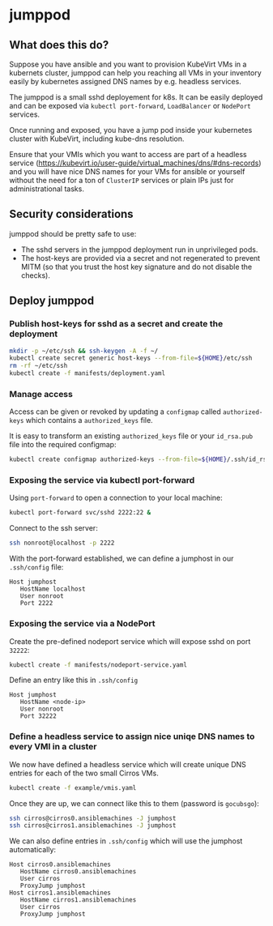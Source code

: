 # jumppod

## What does this do?

Suppose you have ansible and you want to provision KubeVirt VMs in a kubernets
cluster, jumppod can help you reaching all VMs in your inventory easily by
kubernetes assigned DNS names by e.g. headless services.

The jumppod is a small sshd deployement for k8s. It can be easily deployed and
can be exposed via `kubectl port-forward`, `LoadBalancer` or `NodePort`
services.

Once running and exposed, you have a jump pod inside your kubernetes cluster
with KubeVirt, including kube-dns resolution.

Ensure that your VMIs which you want to access are part of a headless service
(https://kubevirt.io/user-guide/virtual_machines/dns/#dns-records) and you will
have nice DNS names for your VMs for ansible or yourself without the need for a
ton of `ClusterIP` services or plain IPs just for administrational tasks.

## Security considerations

jumppod should be pretty safe to use:
 * The sshd servers in the jumppod deployment run in unprivileged pods.
 * The host-keys are provided via a secret and not regenerated to prevent MITM (so that you trust the host key signature and do not disable the checks).

## Deploy jumppod

### Publish host-keys for sshd as a secret and create the deployment

```bash
mkdir -p ~/etc/ssh && ssh-keygen -A -f ~/
kubectl create secret generic host-keys --from-file=${HOME}/etc/ssh
rm -rf ~/etc/ssh
kubectl create -f manifests/deployment.yaml
```

### Manage access

Access can be given or revoked by updating a `configmap` called
`authorized-keys` which contains a `authorized_keys` file.

It is easy to transform an existing `authorized_keys` file or your `id_rsa.pub`
file into the required configmap:

```bash
kubectl create configmap authorized-keys --from-file=${HOME}/.ssh/id_rsa.pub
```

### Exposing the service via kubectl port-forward

Using `port-forward` to open a connection to your local machine:

```bash
kubectl port-forward svc/sshd 2222:22 &
```

Connect to the ssh server:

```bash
ssh nonroot@localhost -p 2222
```

With the port-forward established, we can define a jumphost in our `.ssh/config` file:

```
Host jumphost
   HostName localhost
   User nonroot
   Port 2222
```

### Exposing the service via a NodePort

Create the pre-defined nodeport service which will expose sshd on port
`32222`:


```bash
kubectl create -f manifests/nodeport-service.yaml
```

Define an entry like this in `.ssh/config`


```
Host jumphost
   HostName <node-ip>
   User nonroot
   Port 32222
```

### Define a headless service to assign nice uniqe DNS names to every VMI in a cluster

We now have defined a headless service which will create unique DNS entries for
each of the two small Cirros VMs.

```bash
kubectl create -f example/vmis.yaml
```

Once they are up, we can connect like this to them (password is `gocubsgo`):

```bash
ssh cirros@cirros0.ansiblemachines -J jumphost
ssh cirros@cirros1.ansiblemachines -J jumphost
```

We can also define entries in `.ssh/config` which will use the jumphost automatically:

```
Host cirros0.ansiblemachines
   HostName cirros0.ansiblemachines
   User cirros
   ProxyJump jumphost
Host cirros1.ansiblemachines
   HostName cirros1.ansiblemachines
   User cirros
   ProxyJump jumphost
```
